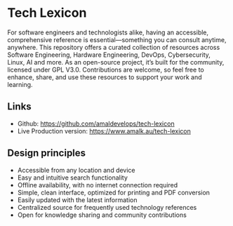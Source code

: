 # Tech Lexicon

For software engineers and technologists alike, having an accessible, comprehensive reference is essential—something you can consult anytime, anywhere. This repository offers a curated collection of resources across Software Engineering, Hardware Engineering, DevOps, Cybersecurity, Linux, AI and more. As an open-source project, it’s built for the community, licensed under GPL V3.0. Contributions are welcome, so feel free to enhance, share, and use these resources to support your work and learning.

## Links

* Github: https://github.com/amaldevelops/tech-lexicon
* Live Production version: https://www.amalk.au/tech-lexicon

## Design principles

* Accessible from any location and device
* Easy and intuitive search functionality
* Offline availability, with no internet connection required
* Simple, clean interface, optimized for printing and PDF conversion
* Easily updated with the latest information
* Centralized source for frequently used technology references
* Open for knowledge sharing and community contributions
